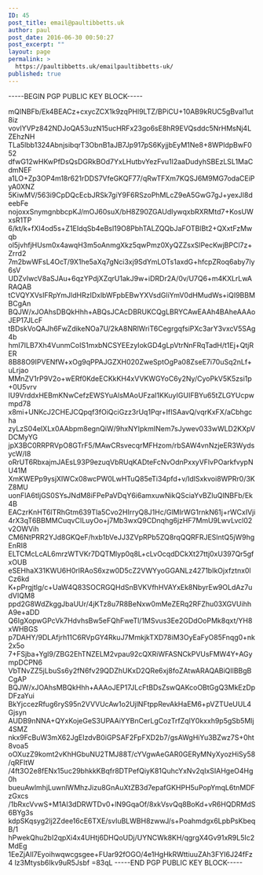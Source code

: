 ```yaml
---
ID: 45
post_title: email@paultibbetts.uk
author: paul
post_date: 2016-06-30 00:50:27
post_excerpt: ""
layout: page
permalink: >
  https://paultibbetts.uk/emailpaultibbetts-uk/
published: true
---
```

-----BEGIN PGP PUBLIC KEY BLOCK-----

mQINBFb/Ek4BEACz+cxycZCX1k9zqPHl9LTZ/BPiCU+10AB9kRUC5gBvaI1ut8iz
vovIYVPz842NDJoQA53uzN15ucHRFx23go6sE8hR9EVQsddc5NrHMsNj4LZEhzNH
TLa5lbb1324AbnjsibqrT3ObnB1aJB7Jp917pS6KyjjbEyM1Ne8+8WPldpBwF052
dfwG12wHKwPfDsQsDGRkBOd7YxLHutbvYezFvu1l2aaDudyhSBEzLSL1MaCdmNEF
a1LO+Zp3OP4m18r621rDDS7VfeGKQF77/qRwTFXm7KQSJ6M9MG7odaCEiPyA0XNZ
5KiwMV/563i9CpDQcEcbJRSk7giY9F6RSzoPhMLcZ9eA5GwG7gJ+yexJI8deebFe
nojoxxSnymgnbbcpKJ/mOJ60suX/bH8Z90ZGAUdIywqxbRXRMtd7+KosUWxsR1TP
6/kt/k+fXI4od5s+Z1EIdqSb4eBsl19O8PbhTALZQQbJaFOTBlBt2+QXxtFzMwqb
ol5jvhfjHUsm0x4awqH3m5oAnmgXkz5qwPmz0XyQZZsxSlPecKwjBPCl7z+Zrrd2
7m2bwWFsL4OcT/9X1he5aXq7gNci3xj9SdYmLOTs1axdG+hfcpZRoq6aby7ly6sV
UDZvIwcV8aSJAu+6qzYPdjXZqrU1akJ9w+iDRDr2A/0v/U7Q6+m4KXLrLwARAQAB
tCVQYXVsIFRpYmJldHRzIDxlbWFpbEBwYXVsdGliYmV0dHMudWs+iQI9BBMBCgAn
BQJW/xJOAhsDBQkHhh+ABQsJCAcDBRUKCQgLBRYCAwEAAh4BAheAAAoJEP17JLcF
tBDskVoQAJh6FwZdikeNOa7U/2kA8NRlWriT6CegrgqfsiPXc3arY3vxcV5SAg4b
hmI7ILB7Xh4VunmCoIS1mxbNCSYEEzyIokGD4gLpVtrNnFRqTadH/t1Ej+QtjRER
8B88O9IPVENfW+xOg9qPPAJGZXH020ZweSptOgPa08ZseE7i70uSq2nLf+uLrjao
MMnZV1rP9V2o+wERf0KdeECKkKH4xVVKWGYoC6y2Ny/CyoPkV5K5zsi1p+0U5vrv
IU9VrddxHEBmKNwCefzEWSYuAlsMAoUFzaI1KKuyIGUIFBYu65tZLGYUcpwmpd78
x8mi+UNKcJ2CHEJCQpqf3fOiQciGzz3rUq1Pqr+IfISAavQ/vqrKxFX/aCbhgcha
zyLzS04eIXLx0AAbpm8egnQiW/9hxNYIpkmINem7sJywev033wWLD2KXpVDCMyYG
jpX3BC0RRPRVpO8GTrF5/MAwCRsvecqrMFHzom/rbSAW4vnNzjeER3WydsycW/I8
oRrUT6RbxajmJAEsL93P9ezuqVbRUqKADteFcNvOdnPxxyVFlvPOarkfvypNU41M
XmKWEPp9ysjXIWCx08wcPW0LwHTuQ85eTi34pfd+v/IdlSxkvoi8WPRr0/3KZ8MU
uonFlA6tIjGS0SYsJNdM8iFPePaVDqY6i6amxuwNikQSciaYvBZIuQINBFb/Ek4B
EACzrKnHT6lTRhGtm639Tla5Cvo2HIrryQ8J1Hc/GlMIrWG1rnkN61j+rWCxIVji
4rX3qT6BBMMCuqvCILuyOo+j7Mb3wxQ9CDnqhg6jzHF7MmU9LwvLvcl02v2OWVih
CM6NtPRR2YJd8GKQeF/hxb1bVeJJ3ZVpRPb5ZQ8rqQQRFRJESlntQ5jW9hgEnRI8
ELTCMcLcAL6mrzWTVKr7DQTMlyp0q8L+cLvOcqdDCkXt27ttj0xU397Qr5gfxOUB
eSEHhaX31KWU6H0rlRAoS6xzw0D5cZ2VWYyoGGANLz4271bIkOjxfztnx0lCz6kd
K+pPrgjtlg/c+UaW4Q83SOCRGQHdSnBVKVfhHVAYxEk8NbyrEw9OLdAz7udVIQM8
ppd2G8WdZkggJbaUUr/4jKTz8u7R8BeNxw0mMeZERq2RFZhu03XGVUihhA9e+aDD
Q6IgXopwGPcVk7HdvhsBw5eFQhFweTl/1MSvus3Ee2GDdOoPMk8qxt/YH8xWHBGS
p7DAHY/9DLAfjrh11C6RVpGY4RkuJ7MmkjkTXD78iM3OyEaFyO85Fnqg0+nk2x5o
7+FSjba+Ygl9/ZBG2EhTNZELM2vpau92cQXRiWFASNCkPVUsFMW4Y+AGympDCPN6
VbTNvZZ5jLbuSs6y2fN6fv29QDZhUKxD2QRe6xj8foZAtwARAQABiQIlBBgBCgAP
BQJW/xJOAhsMBQkHhh+AAAoJEP17JLcFtBDsZswQAKcoOBtGgQ3MkEzDpDFzaYui
BkYjccezRfug6ryS95n2VVVUcAw1o2UjlNFtppRevAkHaEM6+pVZTUeUUL4Gjsyn
AUDB9nNNA+QYxKojeGeS3UPAAiYYBnCerLgCozTrfZqIY0kxxh9p5gSb5Mlj4SMZ
nkx9FcBuW3mX62JgEIzdvB0iGPSAF2FpFXD2b7/gsAWgHiYu3BZwz7S+0ht8voa5
oOXuzZ9komt2vKhHGbuNU2TMJ88T/cYVgwAeGAR0GERyMNyXyozHiSy58/qRFItW
/4ft3O2e8fENx15uc29bhkkKBqfr8DTPefQiyK81QuhcYxNv2qIxSIAHgeO4Hg0h
bueuAwlmhjLuwnlWMhzJizu8GnAuXtZB3d7epafGKHPH5uPopYmqL6tnMDFzGxcs
/1bRxcVvwS+M1AI3dDRWTDv0+lN9GqaOf/8xkVsvQq8BoKd+vR6HQDRMdS6BYg3s
kdpSKqsyg2lj2Zdee16cE6TXE/svIuBLWBH8zwwJ/s+Poahmdgx6LpbPsKbeqB/1
hPwekQhu2bI2qpXi4x4UHtj6DHQoUDj/UYNCWk8KH/qgrgX4Gv91xR9L5Ic2MdEg
1EeZjAIl7Eyoihwqwcgsgee+FUar92fOGO/4e1HgHkRWttiuuZAh3FYI6J24fFz4
lz3Mtysb6Ikv9uR5Jsbf
=83qL
-----END PGP PUBLIC KEY BLOCK-----